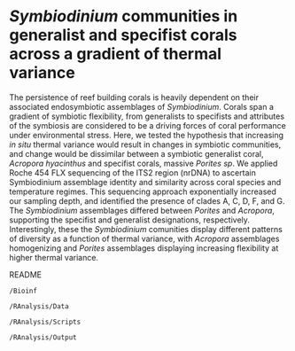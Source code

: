 # _Symbiodinium_ communities in generalist and specifist corals across a gradient of thermal variance

The persistence of reef building corals is heavily dependent on their associated endosymbiotic assemblages of _Symbiodinium_. Corals span a gradient of symbiotic flexibility, from generalists to specifists and attributes of the symbiosis are considered to be a driving forces of coral performance under environmental stress. Here, we tested the hypothesis that increasing _in situ_ thermal variance would result in changes in symbiotic communities, and change would be dissimilar between a symbiotic generalist coral, _Acropora hyacinthus_ and specifist corals, massive _Porites sp_. We applied Roche 454 FLX sequencing of the ITS2 region (nrDNA) to ascertain Symbiodinium assemblage identity and similarity across coral species and temperature regimes. This sequencing approach exponentially increased our sampling depth, and identified the presence of clades A, C, D, F, and G. The _Symbiodinium_ assemblages differed between _Porites_ and _Acropora_, supporting the specifist and generalist designations, respectively.  Interestingly, these the _Symbiodinium_ comunities display different patterns of diversity as a function of thermal variance, with _Acropora_ assemblages homogenizing and _Porites_ assemblages displaying increasing flexibility at higher thermal variance. 

README

```/Bioinf```

```/RAnalysis/Data```

```/RAnalysis/Scripts```

```/RAnalysis/Output```

